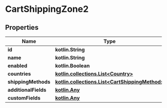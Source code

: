 
# CartShippingZone2

## Properties
| Name | Type | Description | Notes |
| ------------ | ------------- | ------------- | ------------- |
| **id** | **kotlin.String** |  |  [optional] |
| **name** | **kotlin.String** |  |  [optional] |
| **enabled** | **kotlin.Boolean** |  |  [optional] |
| **countries** | [**kotlin.collections.List&lt;Country&gt;**](Country.md) |  |  [optional] |
| **shippingMethods** | [**kotlin.collections.List&lt;CartShippingMethod&gt;**](CartShippingMethod.md) |  |  [optional] |
| **additionalFields** | [**kotlin.Any**](.md) |  |  [optional] |
| **customFields** | [**kotlin.Any**](.md) |  |  [optional] |




